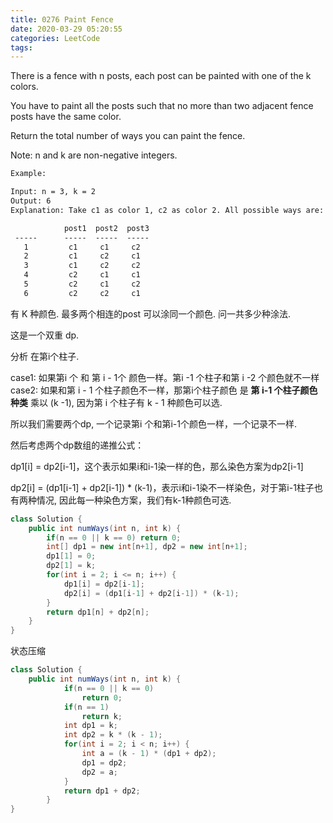 ```yaml
---
title: 0276 Paint Fence
date: 2020-03-29 05:20:55
categories: LeetCode
tags:
---
```



There is a fence with n posts, each post can be painted with one of the k colors.

You have to paint all the posts such that no more than two adjacent fence posts have the same color.

Return the total number of ways you can paint the fence.

Note:
n and k are non-negative integers.

```txt
Example:

Input: n = 3, k = 2
Output: 6
Explanation: Take c1 as color 1, c2 as color 2. All possible ways are:

            post1  post2  post3      
 -----      -----  -----  -----       
   1         c1     c1     c2 
   2         c1     c2     c1 
   3         c1     c2     c2 
   4         c2     c1     c1  
   5         c2     c1     c2
   6         c2     c2     c1
```
有 K 种颜色. 最多两个相连的post 可以涂同一个颜色. 问一共多少种涂法.


这是一个双重 dp.

分析 在第i个柱子.

case1:  如果第i 个 和 第 i - 1个 颜色一样。第i -1 个柱子和第 i -2 个颜色就不一样
case2: 如果和第 i - 1 个柱子颜色不一样，那第i个柱子颜色 是 **第 i-1 个柱子颜色种类** 乘以  (k -1), 因为第 i 个柱子有 k - 1 种颜色可以选.

所以我们需要两个dp, 一个记录第i 个和第i-1个颜色一样，一个记录不一样.


然后考虑两个dp数组的递推公式：

dp1[i] = dp2[i-1]，这个表示如果i和i-1染一样的色，那么染色方案为dp2[i-1]

dp2[i] = (dp1[i-1] + dp2[i-1]) * (k-1)，表示i和i-1染不一样染色，对于第i-1柱子也有两种情况, 因此每一种染色方案，我们有k-1种颜色可选.

```java
class Solution {
    public int numWays(int n, int k) {
        if(n == 0 || k == 0) return 0;
        int[] dp1 = new int[n+1], dp2 = new int[n+1];
        dp1[1] = 0;
        dp2[1] = k;
        for(int i = 2; i <= n; i++) {
            dp1[i] = dp2[i-1];
            dp2[i] = (dp1[i-1] + dp2[i-1]) * (k-1);
        }
        return dp1[n] + dp2[n];
    }
}
```

状态压缩
```java
class Solution {  
    public int numWays(int n, int k) {  
            if(n == 0 || k == 0)  
                return 0;  
            if(n == 1)  
                return k;  
            int dp1 = k; 
            int dp2 = k * (k - 1);  
            for(int i = 2; i < n; i++) {  
                int a = (k - 1) * (dp1 + dp2);  
                dp1 = dp2;  
                dp2 = a;  
            }  
            return dp1 + dp2;  
        }  
}
```
